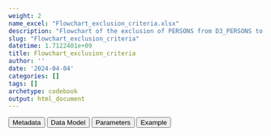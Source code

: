 ```yaml
---
weight: 2
name_excel: "Flowchart_exclusion_criteria.xlsx"
description: "Flowchart of the exclusion of PERSONS from D3_PERSONS to the study population"
slug: "Flowchart_exclusion_criteria"
datetime: 1.7122401e+09
title: Flowchart_exclusion_criteria
author: ''
date: '2024-04-04'
categories: []
tags: []
archetype: codebook
output: html_document
---
```


<script src="/rmarkdown-libs/core-js/shim.min.js"></script>
<script src="/rmarkdown-libs/react/react.min.js"></script>
<script src="/rmarkdown-libs/react/react-dom.min.js"></script>
<script src="/rmarkdown-libs/reactwidget/react-tools.js"></script>
<script src="/rmarkdown-libs/htmlwidgets/htmlwidgets.js"></script>
<link href="/rmarkdown-libs/reactable/reactable.css" rel="stylesheet" />
<script src="/rmarkdown-libs/reactable-binding/reactable.js"></script>
<div class="tab">
<button class="tablinks" onclick="openCity(event, &#39;Metadata&#39;)" id="defaultOpen">Metadata</button>
<button class="tablinks" onclick="openCity(event, &#39;Data Model&#39;)">Data Model</button>
<button class="tablinks" onclick="openCity(event, &#39;Parameters&#39;)">Parameters</button>
<button class="tablinks" onclick="openCity(event, &#39;Example&#39;)">Example</button>
</div>
<div id="Metadata" class="tabcontent">
<div id="htmlwidget-1" class="reactable html-widget" style="width:auto;height:600px;"></div>
<script type="application/json" data-for="htmlwidget-1">{"x":{"tag":{"name":"Reactable","attribs":{"data":{"medatata_name":["Name of the dataset","Content of the dataset","Unit of observation","Dataset where the list of UoOs is fully listed and with 1 record per UoO","How many observations per UoO","Variables capturing the UoO","Primary key","Parameters",null,null,null,null,null,null,null,null,null,null,null,null],"metadata_content":["Flowchart_exclusion_criteria","Flowchart of the exclusion of PERSONS from D3_PERSONS to the study population","criteria",null,null,null,null,null,null,null,null,null,null,null,null,null,null,null,null,null]},"columns":[{"id":"medatata_name","name":"medatata_name","type":"character"},{"id":"metadata_content","name":"metadata_content","type":"character"}],"sortable":false,"searchable":true,"pagination":false,"highlight":true,"bordered":true,"striped":true,"style":{"maxWidth":1800},"height":"600px","dataKey":"af1dd3ae5a74421e708f0ba03ddf4524"},"children":[]},"class":"reactR_markup"},"evals":[],"jsHooks":[]}</script>
</div>
<div id="Data Model" class="tabcontent">
<div id="htmlwidget-2" class="reactable html-widget" style="width:auto;height:600px;"></div>
<script type="application/json" data-for="htmlwidget-2">{"x":{"tag":{"name":"Reactable","attribs":{"data":{"VarName":["criteria","N",null,null,null,null,null,null,null,null,null,null,null,null,null,null,null,null,null,null],"Description":[null,"frequency of the combination",null,null,null,null,null,null,null,null,null,null,null,null,null,null,null,null,null,null],"Format":["binary",null,null,null,null,null,null,null,null,null,null,null,null,null,null,null,null,null,null,null],"Vocabulary":["0 = if all the previous value on the same row are 1 then N refers to this column\r\n1= otherwise",null,null,null,null,null,null,null,null,null,null,null,null,null,null,null,null,null,null,null],"Parameters":[null,null,null,null,null,null,null,null,null,null,null,null,null,null,null,null,null,null,null,null],"Notes and examples":[null,null,null,null,null,null,null,null,null,null,null,null,null,null,null,null,null,null,null,null],"Source tables and variables":[null,null,null,null,null,null,null,null,null,null,null,null,null,null,null,null,null,null,null,null],"Retrieved":[null,null,null,null,null,null,null,null,null,null,null,null,null,null,null,null,null,null,null,null],"Calculated":[null,null,null,null,null,null,null,null,null,null,null,null,null,null,null,null,null,null,null,null],"Algorithm_id":[null,null,null,null,null,null,null,null,null,null,null,null,null,null,null,null,null,null,null,null],"Rule":[null,null,null,null,null,null,null,null,null,null,null,null,null,null,null,null,null,null,null,null]},"columns":[{"id":"VarName","name":"VarName","type":"character"},{"id":"Description","name":"Description","type":"character"},{"id":"Format","name":"Format","type":"character"},{"id":"Vocabulary","name":"Vocabulary","type":"character"},{"id":"Parameters","name":"Parameters","type":"logical"},{"id":"Notes and examples","name":"Notes and examples","type":"logical"},{"id":"Source tables and variables","name":"Source tables and variables","type":"logical"},{"id":"Retrieved","name":"Retrieved","type":"logical"},{"id":"Calculated","name":"Calculated","type":"logical"},{"id":"Algorithm_id","name":"Algorithm_id","type":"logical"},{"id":"Rule","name":"Rule","type":"logical"}],"sortable":false,"searchable":true,"pagination":false,"highlight":true,"bordered":true,"striped":true,"style":{"maxWidth":1800},"height":"600px","dataKey":"6fd3c6475e76696d8eb9feead1e110b3"},"children":[]},"class":"reactR_markup"},"evals":[],"jsHooks":[]}</script>
</div>
<div id="Parameters" class="tabcontent">
<div id="htmlwidget-3" class="reactable html-widget" style="width:auto;height:600px;"></div>
<script type="application/json" data-for="htmlwidget-3">{"x":{"tag":{"name":"Reactable","attribs":{"data":{"parameter in the variable name":["criteria","criteria","criteria","criteria","criteria","criteria","criteria","criteria","criteria",null,null,null,null,null,null,null,null,null,null,null],"values":["A_sex_or_birth_date_is_not_defined","B_birth_date_absurd","C_partial_date_of_death","D_no_spells","E_all_spells_start_after_ending","F_no_spell_overlapping_the_study_period","G_no_spell_longer_than_365_days","H_all_spells_include_vax1_but_less_than_365_days_from_it","I_higher_doses_included_but_lower_doses_missing",null,null,null,null,null,null,null,null,null,null,null],"name of macro":[null,null,null,null,null,null,null,null,null,null,null,null,null,null,null,null,null,null,null,null]},"columns":[{"id":"parameter in the variable name","name":"parameter in the variable name","type":"character"},{"id":"values","name":"values","type":"character"},{"id":"name of macro","name":"name of macro","type":"logical"}],"sortable":false,"searchable":true,"pagination":false,"highlight":true,"bordered":true,"striped":true,"style":{"maxWidth":1800},"height":"600px","dataKey":"b9d24a781d0b5482a1a1904a000e69aa"},"children":[]},"class":"reactR_markup"},"evals":[],"jsHooks":[]}</script>
</div>
<div id="Example" class="tabcontent">
<div id="htmlwidget-4" class="reactable html-widget" style="width:auto;height:600px;"></div>
<script type="application/json" data-for="htmlwidget-4">{"x":{"tag":{"name":"Reactable","attribs":{"data":{"A_sex_or_birth_date_is_not_defined":[0,1,1,1,1,1,1,1,1,"NA","NA","NA","NA","NA","NA","NA","NA","NA","NA","NA"],"B_birth_date_absurd":[0,0,1,1,1,1,1,1,1,"NA","NA","NA","NA","NA","NA","NA","NA","NA","NA","NA"],"C_partial_date_of_death":[0,0,0,1,1,1,1,1,1,"NA","NA","NA","NA","NA","NA","NA","NA","NA","NA","NA"],"D_no_spells":[0,0,0,0,1,1,1,1,1,"NA","NA","NA","NA","NA","NA","NA","NA","NA","NA","NA"],"E_all_spells_start_after_ending":[0,0,0,0,1,1,1,1,1,"NA","NA","NA","NA","NA","NA","NA","NA","NA","NA","NA"],"F_no_spell_overlapping_the_study_period":[0,0,0,0,0,1,1,1,1,"NA","NA","NA","NA","NA","NA","NA","NA","NA","NA","NA"],"G_no_spell_longer_than_365_days":[0,0,0,0,0,0,1,1,1,"NA","NA","NA","NA","NA","NA","NA","NA","NA","NA","NA"],"H_all_spells_include_vax1_but_less_than_365_days_from_it":[0,0,0,0,0,0,0,1,1,"NA","NA","NA","NA","NA","NA","NA","NA","NA","NA","NA"],"I_higher_doses_included_but_lower_doses_missing":[0,0,0,0,0,0,0,0,1,"NA","NA","NA","NA","NA","NA","NA","NA","NA","NA","NA"],"N":[2,1,1,35,223,270,9,1,8319,"NA","NA","NA","NA","NA","NA","NA","NA","NA","NA","NA"]},"columns":[{"id":"A_sex_or_birth_date_is_not_defined","name":"A_sex_or_birth_date_is_not_defined","type":"numeric"},{"id":"B_birth_date_absurd","name":"B_birth_date_absurd","type":"numeric"},{"id":"C_partial_date_of_death","name":"C_partial_date_of_death","type":"numeric"},{"id":"D_no_spells","name":"D_no_spells","type":"numeric"},{"id":"E_all_spells_start_after_ending","name":"E_all_spells_start_after_ending","type":"numeric"},{"id":"F_no_spell_overlapping_the_study_period","name":"F_no_spell_overlapping_the_study_period","type":"numeric"},{"id":"G_no_spell_longer_than_365_days","name":"G_no_spell_longer_than_365_days","type":"numeric"},{"id":"H_all_spells_include_vax1_but_less_than_365_days_from_it","name":"H_all_spells_include_vax1_but_less_than_365_days_from_it","type":"numeric"},{"id":"I_higher_doses_included_but_lower_doses_missing","name":"I_higher_doses_included_but_lower_doses_missing","type":"numeric"},{"id":"N","name":"N","type":"numeric"}],"sortable":false,"searchable":true,"pagination":false,"highlight":true,"bordered":true,"striped":true,"style":{"maxWidth":1800},"height":"600px","dataKey":"fd34a38854485b31f28a499b8e676a92"},"children":[]},"class":"reactR_markup"},"evals":[],"jsHooks":[]}</script>
</div>
